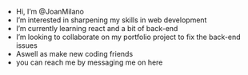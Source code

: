 -  Hi, I’m @JoanMilano
-  I’m interested in sharpening my skills in web development  
-  I’m currently learning react and a bit of back-end 
-  I’m looking to collaborate on my portfolio project to fix the back-end issues
-  Aswell as make new coding friends 
-  you can reach me by messaging me on here 
